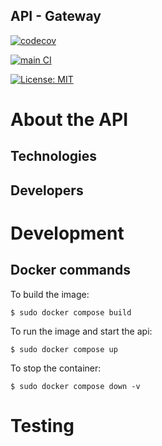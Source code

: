 ## API - Gateway
[![codecov](https://codecov.io/gh/Fifiuba/api-gateway-service/branch/develop/graph/badge.svg?token=LPG5XIVJXL)]([https://codecov.io/gh/Fifiuba/api-gateway-service](https://app.codecov.io/gh/Fifiuba/api-gateway-service/tree/develop))

[![main CI](https://github.com/Fifiuba/api-gateway-service/actions/workflows/node.js.yml/badge.svg)](https://github.com/Fifiuba/api-gateway-service/actions/workflows/main.yml)

[![License: MIT](https://img.shields.io/badge/License-MIT-yellow.svg)](https://github.com/Fifiuba/api-gateway-service/blob/develop/LICENSE)

# About the API

## Technologies

## Developers

# Development

## Docker commands

To build the image:  

```
$ sudo docker compose build
```

To run the image and start the api:  

```
$ sudo docker compose up
```

To stop the container: 
 
```
$ sudo docker compose down -v
```

# Testing
